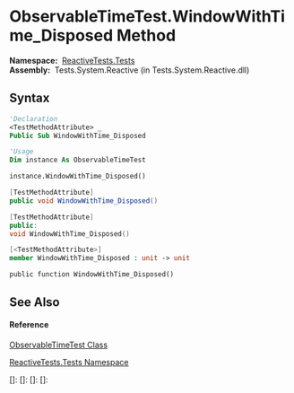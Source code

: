 # ObservableTimeTest.WindowWithTime\_Disposed Method

**Namespace:**  [ReactiveTests.Tests](ReactiveTests.Tests\ReactiveTests.Tests.md)  
**Assembly:**  Tests.System.Reactive (in Tests.System.Reactive.dll)

## Syntax

```vb
'Declaration
<TestMethodAttribute> _
Public Sub WindowWithTime_Disposed
```

```vb
'Usage
Dim instance As ObservableTimeTest

instance.WindowWithTime_Disposed()
```

```csharp
[TestMethodAttribute]
public void WindowWithTime_Disposed()
```

```c++
[TestMethodAttribute]
public:
void WindowWithTime_Disposed()
```

```fsharp
[<TestMethodAttribute>]
member WindowWithTime_Disposed : unit -> unit 
```

```jscript
public function WindowWithTime_Disposed()
```

## See Also

#### Reference

[ObservableTimeTest Class](ObservableTimeTest\ObservableTimeTest.md)

[ReactiveTests.Tests Namespace](ReactiveTests.Tests\ReactiveTests.Tests.md)

[]: 
[]: 
[]: 
[]: 